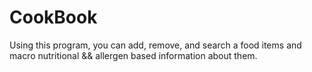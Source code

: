 # CookBook
Using this program, you can add, remove, and search a food items and macro nutritional &amp;&amp; allergen based information about them.
